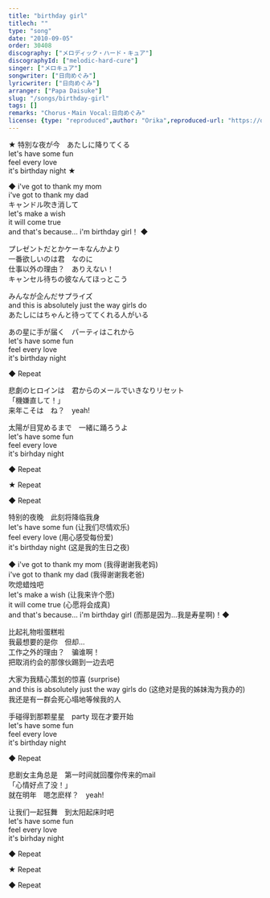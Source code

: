 ```yaml
---
title: "birthday girl"
titlech: ""
type: "song"
date: "2010-09-05"
order: 30408
discography: ["メロディック・ハード・キュア"]
discographyId: ["melodic-hard-cure"]
singer: ["メロキュア"]
songwriter: ["日向めぐみ"]
lyricwriter: ["日向めぐみ"]
arranger: ["Papa Daisuke"]
slug: "/songs/birthday-girl"
tags: []
remarks: "Chorus・Main Vocal:日向めぐみ"
license: {type: "reproduced",author: "Orika",reproduced-url: "https://orikamushi.netlify.app/",reproduced-website: "織歌蟲網站"}
---
```


  
★ 特別な夜が今　あたしに降りてくる   
let's have some fun   
feel every love   
it's birthday night ★   
  
◆ i've got to thank my mom   
i've got to thank my dad   
キャンドル吹き消して   
let's make a wish   
it will come true   
and that's because... i'm birthday girl！ ◆  
  
プレゼントだとかケーキなんかより   
一番欲しいのは君　なのに   
仕事以外の理由？　ありえない！   
キャンセル待ちの彼なんてほっとこう   
  
みんなが企んだサプライズ   
and this is absolutely just the way girls do   
あたしにはちゃんと待っててくれる人がいる   
  
あの星に手が届く　パーティはこれから   
let's have some fun   
feel every love   
it's birthday night   
  
◆ Repeat   
  
悲劇のヒロインは　君からのメールでいきなりリセット   
「機嫌直して！」   
来年こそは　ね？　yeah!   
  
太陽が目覚めるまで　一緒に踊ろうよ   
let's have some fun   
feel every love   
it's birhday night   
  
◆ Repeat  
  
★ Repeat  
  
◆ Repeat  

<!-- 翻译 -->

特别的夜晚　此刻将降临我身  
let's have some fun (让我们尽情欢乐)  
feel every love (用心感受每份爱)  
it's birthday night (这是我的生日之夜)  
  
◆ i've got to thank my mom (我得谢谢我老妈)  
i've got to thank my dad (我得谢谢我老爸)  
吹熄蜡烛吧  
let's make a wish (让我来许个愿)  
it will come true (心愿将会成真)  
and that's because... i'm birthday girl (而那是因为...我是寿星啊)！◆  
  
比起礼物啦蛋糕啦  
我最想要的是你　但却...  
工作之外的理由？　骗谁啊！   
把取消约会的那傢伙踢到一边去吧  
  
大家为我精心策划的惊喜 (surprise)   
and this is absolutely just the way girls do (这绝对是我的姊妹淘为我办的)   
我还是有一群会死心塌地等候我的人  
  
手碰得到那颗星星　party 现在才要开始  
let's have some fun   
feel every love   
it's birthday night   
  
◆ Repeat  
  
悲剧女主角总是　第一时间就回覆你传来的mail  
「心情好点了没！」   
就在明年　嗯怎麽样？　yeah!   
  
让我们一起狂舞　到太阳起床时吧  
let's have some fun   
feel every love   
it's birhday night   
  
◆ Repeat  
  
★ Repeat  
  
◆ Repeat
